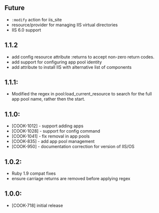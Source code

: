 ## Future

* `:modify` action for iis_site
* resource/provider for managing IIS virtual directories
* IIS 6.0 support

## 1.1.2

* add config resource attribute :returns to accept non-zero return codes.
* add support for configuring app pool identity
* add attribute to install IIS with alternative list of components

## 1.1.1:

* Modified the regex in pool:load_current_resource to search for the full app pool name, rather then the start.

## 1.1.0:

* [COOK-1012] - support adding apps
* [COOK-1028] - support for config command
* [COOK-1041] - fix removal in app pools
* [COOK-835] - add app pool management
* [COOK-950] - documentation correction for version of IIS/OS

## 1.0.2:

* Ruby 1.9 compat fixes
* ensure carriage returns are removed before applying regex

## 1.0.0:

* [COOK-718] initial release
